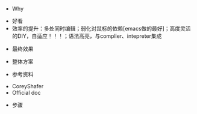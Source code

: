 ---
---

* Why
- 好看
- 效率的提升：多处同时编辑；弱化对鼠标的依赖[emacs做的最好]；高度灵活的DIY，自适应！！！；语法高亮，与complier、intepreter集成

* 最终效果

* 整体方案

* 参考资料
- CoreyShafer
- Official doc
* 步骤
